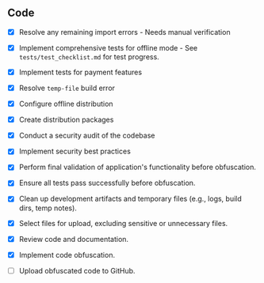 ## Code
- [x] Resolve any remaining import errors - Needs manual verification
- [x] Implement comprehensive tests for offline mode - See `tests/test_checklist.md` for test progress.
- [x] Implement tests for payment features
- [x] Resolve `temp-file` build error
- [x] Configure offline distribution
- [x] Create distribution packages
- [x] Conduct a security audit of the codebase
- [x] Implement security best practices
- [x] Perform final validation of application's functionality before obfuscation.
- [x] Ensure all tests pass successfully before obfuscation.
- [x] Clean up development artifacts and temporary files (e.g., logs, build dirs, temp notes).
- [x] Select files for upload, excluding sensitive or unnecessary files.
- [x] Review code and documentation.
- [x] Implement code obfuscation.
- [ ] Upload obfuscated code to GitHub.

